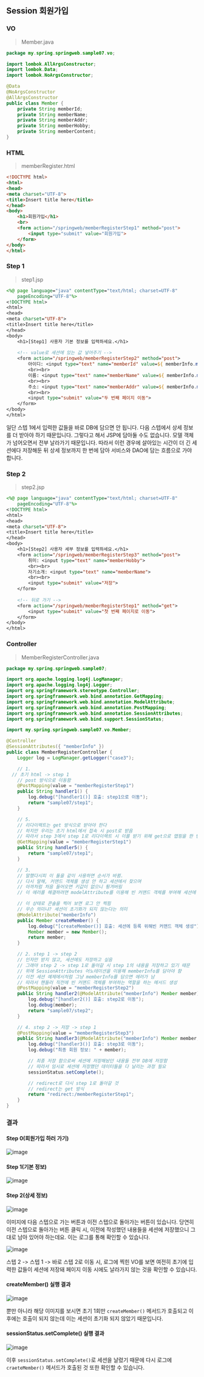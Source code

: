 ## Session 회원가입

### VO
> Member.java

```java
package my.spring.springweb.sample07.vo;

import lombok.AllArgsConstructor;
import lombok.Data;
import lombok.NoArgsConstructor;

@Data
@NoArgsConstructor
@AllArgsConstructor
public class Member {
	private String memberId;
	private String memberName;
	private String memberAddr;
	private String memberHobby;
	private String memberContent;
}
```

### HTML
> memberRegister.html

```html
<!DOCTYPE html>
<html>
<head>
<meta charset="UTF-8">
<title>Insert title here</title>
</head>
<body>
	<h1>회원가입</h1>
	<br>
	<form action="/springweb/memberRegisterStep1" method="post">
		<input type="submit" value="회원가입">
	</form>
</body>
</html>
```

### Step 1
> step1.jsp

```jsp
<%@ page language="java" contentType="text/html; charset=UTF-8"
    pageEncoding="UTF-8"%>
<!DOCTYPE html>
<html>
<head>
<meta charset="UTF-8">
<title>Insert title here</title>
</head>
<body>
	<h1>[Step1] 사용자 기본 정보를 입력하세요.</h1>
	
	<!-- value로 세션에 있는 값 넣어주기 -->
	<form action="/springweb/memberRegisterStep2" method="post">
		아이디: <input type="text" name="memberId" value=${ memberInfo.memberId }>
		<br><br>
		이름: <input type="text" name="memberName" value=${ memberInfo.memberName }>
		<br><br>
		주소: <input type="text" name="memberAddr" value=${ memberInfo.memberAddr }>
		<br><br>
		<input type="submit" value="두 번째 페이지 이동">
	</form>
</body>
</html>
```

일단 스텝 1에서 입력한 값들을 바로 DB에 담으면 안 됩니다. 다음 스텝에서 상세 정보를 더 받아야 하기 때문입니다. 그렇다고 해서 JSP에 담아둘 수도 없습니다. 모델 객체가 넘어오면서 전부 날라가기 때문입니다. 따라서 이런 경우에 살아있는 시간이 더 긴 세션에다 저장해둔 뒤 상세 정보까지 한 번에 담아 서비스와 DAO에 담는 흐름으로 가야 합니다.

### Step 2
> step2.jsp

```jsp
<%@ page language="java" contentType="text/html; charset=UTF-8"
    pageEncoding="UTF-8"%>
<!DOCTYPE html>
<html>
<head>
<meta charset="UTF-8">
<title>Insert title here</title>
</head>
<body>
	<h1>[Step2] 사용자 세부 정보를 입력하세요.</h1>
	<form action="/springweb/memberRegisterStep3" method="post">
		취미: <input type="text" name="memberHobby">
		<br><br>
		자기소개: <input type="text" name="memberName">
		<br><br>
		<input type="submit" value="저장">
	</form>
	
	<!-- 뒤로 가기 -->
	<form action="/springweb/memberRegisterStep1" method="get">
		<input type="submit" value="첫 번째 페이지로 이동">
	</form>
</body>
</html>
```

### Controller
> MemberRegisterController.java

```java
package my.spring.springweb.sample07;

import org.apache.logging.log4j.LogManager;
import org.apache.logging.log4j.Logger;
import org.springframework.stereotype.Controller;
import org.springframework.web.bind.annotation.GetMapping;
import org.springframework.web.bind.annotation.ModelAttribute;
import org.springframework.web.bind.annotation.PostMapping;
import org.springframework.web.bind.annotation.SessionAttributes;
import org.springframework.web.bind.support.SessionStatus;

import my.spring.springweb.sample07.vo.Member;

@Controller
@SessionAttributes({ "memberInfo" })
public class MemberRegisterController {
	Logger log = LogManager.getLogger("case3");

	// 1.
  // 초기 html -> step 1
	// post 방식으로 이동함
	@PostMapping(value = "memberRegisterStep1")
	public String handler1() {
		log.debug("[handler1()] 호출: step1으로 이동");
		return "sample07/step1";
	}

	// 5.
	// 리다이렉트는 get 방식으로 받아야 한다
	// 하지만 우리는 초기 html에서 접속 시 post로 받음
	// 따라서 step 3에서 step 1로 리다이렉트 시 이를 받기 위해 get으로 맵핑을 한 번 더 함
	@GetMapping(value = "memberRegisterStep1")
	public String handler5() {
		return "sample07/step1";
	}

	// 3.
	// 말했다시피 이 둘을 같이 사용하면 순서가 바뀜.
	// 다시 말해, 커맨드 객체를 생성 안 하고 세션에서 찾으며
	// 아까처럼 처음 들어오면 키값이 없으니 튕겨버림
	// 이 에러를 해결하려면 modelAttribute를 이용해 빈 커맨드 객체를 부여해 세션에 올리면 됨

	// 이 상태로 콘솔을 찍어 보면 로그 안 찍힘
	// 무슨 의미냐? 세션이 초기화가 되지 않는다는 의미
	@ModelAttribute("memberInfo")
	public Member createMember() {
		log.debug("[createMember()] 호출: 세션에 등록 위해빈 커맨드 객체 생성");
		Member member = new Member();
		return member;
	}

	// 2. step 1 -> step 2
	// 인자만 받지 않고, 세션에도 저장하고 싶음
	// 그래야 step 2 -> step 1로 돌아갈 시 step 1의 내용을 저장하고 있기 때문
	// 위에 SessionAttributes 어노테이션을 이용해 memberInfo를 담아야 함
	// 이전 세션 예제에서처럼 그냥 memberInfo를 담으면 에러가 남
	// 따라서 핸들러 직전에 빈 커맨드 객체를 부여하는 역할을 하는 메서드 생성
	@PostMapping(value = "memberRegisterStep2")
	public String handler2(@ModelAttribute("memberInfo") Member member) {
		log.debug("[handler2()] 호출: step2로 이동");
		log.debug(member);
		return "sample07/step2";
	}

	// 4. step 2 -> 저장 -> step 1
	@PostMapping(value = "memberRegisterStep3")
	public String handler3(@ModelAttribute("memberInfo") Member member, SessionStatus sessionStatus) {
		log.debug("[handler3()] 호출: step3로 이동");
		log.debug("최종 회원 정보: " + member);

		// 최종 저장 함으로써 세션에 저장해놨던 내용들 전부 DB에 저장함
		// 따라서 임시로 세션에 저장했던 데이터들을 다 날리는 과정 필요
		sessionStatus.setComplete();

		// redirect로 다시 step 1로 돌아갈 것
		// redirect는 get 방식
		return "redirect:/memberRegisterStep1";
	}
}
```

### 결과

#### Step 0(회원가입 하러 가기)

![image](https://user-images.githubusercontent.com/85447054/222086842-caef2651-bc14-4573-94cc-c2d886d70abd.png)

#### Step 1(기본 정보)

![image](https://user-images.githubusercontent.com/85447054/222086879-c6b0f2b0-0c3a-4ca2-8e97-a13724a7d566.png)

#### Step 2(상세 정보)

![image](https://user-images.githubusercontent.com/85447054/222086901-3bf2ec69-03b6-4d19-a5c1-5e9a10b28bbb.png)

이미지에 다음 스텝으로 가는 버튼과 이전 스텝으로 돌아가는 버튼이 있습니다. 당연히 이전 스텝으로 돌아가는 버튼 클릭 시, 이전에 작성했던 내용들을 세션에 저장했으니 그대로 남아 있어야 하는데요. 이는 로그를 통해 확인할 수 있습니다.

![image](https://user-images.githubusercontent.com/85447054/222088499-90eb462c-50d4-417f-accf-98fd900ff646.png)

스텝 2 -> 스텝 1 -> 바로 스텝 2로 이동 시, 로그에 찍힌 VO를 보면 여전히 초기에 입력한 값들이 세션에 저장돼 페이지 이동 시에도 날라가지 않는 것을 확인할 수 있습니다.

#### createMember() 실행 결과

![image](https://user-images.githubusercontent.com/85447054/222088992-1840f1c8-e0b6-4afe-a93b-d5703c3a8785.png)

뿐만 아니라 해당 이미지를 보시면 초기 1회만 <code>createMember()</code> 메서드가 호출되고 이후에는 호출이 되지 않는데 이는 세션이 초기화 되지 않았기 때문입니다.

#### sessionStatus.setComplete() 실행 결과

![image](https://user-images.githubusercontent.com/85447054/222088924-b189fccb-8fcb-4e1c-abc4-b8c5589cbbae.png)

이후 <code>sessionStatus.setComplete()</code>로 세션을 날렸기 때문에 다시 로그에 <code>craeteMember()</code> 메서드가 호출된 것 또한 확인할 수 있습니다.
